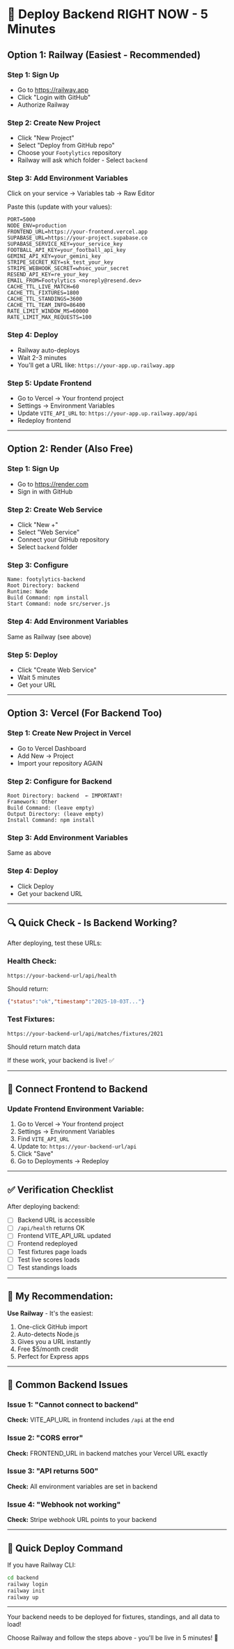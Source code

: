 # 🚀 Deploy Backend RIGHT NOW - 5 Minutes

## Option 1: Railway (Easiest - Recommended)

### Step 1: Sign Up
- Go to https://railway.app
- Click "Login with GitHub"
- Authorize Railway

### Step 2: Create New Project
- Click "New Project"
- Select "Deploy from GitHub repo"
- Choose your `Footylytics` repository
- Railway will ask which folder - Select `backend`

### Step 3: Add Environment Variables
Click on your service → Variables tab → Raw Editor

Paste this (update with your values):

```
PORT=5000
NODE_ENV=production
FRONTEND_URL=https://your-frontend.vercel.app
SUPABASE_URL=https://your-project.supabase.co
SUPABASE_SERVICE_KEY=your_service_key
FOOTBALL_API_KEY=your_football_api_key
GEMINI_API_KEY=your_gemini_key
STRIPE_SECRET_KEY=sk_test_your_key
STRIPE_WEBHOOK_SECRET=whsec_your_secret
RESEND_API_KEY=re_your_key
EMAIL_FROM=Footylytics <noreply@resend.dev>
CACHE_TTL_LIVE_MATCH=60
CACHE_TTL_FIXTURES=1800
CACHE_TTL_STANDINGS=3600
CACHE_TTL_TEAM_INFO=86400
RATE_LIMIT_WINDOW_MS=60000
RATE_LIMIT_MAX_REQUESTS=100
```

### Step 4: Deploy
- Railway auto-deploys
- Wait 2-3 minutes
- You'll get a URL like: `https://your-app.up.railway.app`

### Step 5: Update Frontend
- Go to Vercel → Your frontend project
- Settings → Environment Variables
- Update `VITE_API_URL` to: `https://your-app.up.railway.app/api`
- Redeploy frontend

---

## Option 2: Render (Also Free)

### Step 1: Sign Up
- Go to https://render.com
- Sign in with GitHub

### Step 2: Create Web Service
- Click "New +"
- Select "Web Service"
- Connect your GitHub repository
- Select `backend` folder

### Step 3: Configure
```
Name: footylytics-backend
Root Directory: backend
Runtime: Node
Build Command: npm install
Start Command: node src/server.js
```

### Step 4: Add Environment Variables
Same as Railway (see above)

### Step 5: Deploy
- Click "Create Web Service"
- Wait 5 minutes
- Get your URL

---

## Option 3: Vercel (For Backend Too)

### Step 1: Create New Project in Vercel
- Go to Vercel Dashboard
- Add New → Project
- Import your repository AGAIN

### Step 2: Configure for Backend
```
Root Directory: backend  ← IMPORTANT!
Framework: Other
Build Command: (leave empty)
Output Directory: (leave empty)
Install Command: npm install
```

### Step 3: Add Environment Variables
Same as above

### Step 4: Deploy
- Click Deploy
- Get your backend URL

---

## 🔍 Quick Check - Is Backend Working?

After deploying, test these URLs:

### Health Check:
```
https://your-backend-url/api/health
```
Should return:
```json
{"status":"ok","timestamp":"2025-10-03T..."}
```

### Test Fixtures:
```
https://your-backend-url/api/matches/fixtures/2021
```
Should return match data

If these work, your backend is live! ✅

---

## 🔗 Connect Frontend to Backend

### Update Frontend Environment Variable:

1. Go to Vercel → Your frontend project
2. Settings → Environment Variables
3. Find `VITE_API_URL`
4. Update to: `https://your-backend-url/api`
5. Click "Save"
6. Go to Deployments → Redeploy

---

## ✅ Verification Checklist

After deploying backend:

- [ ] Backend URL is accessible
- [ ] `/api/health` returns OK
- [ ] Frontend VITE_API_URL updated
- [ ] Frontend redeployed
- [ ] Test fixtures page loads
- [ ] Test live scores loads
- [ ] Test standings loads

---

## 🎯 My Recommendation:

**Use Railway** - It's the easiest:
1. One-click GitHub import
2. Auto-detects Node.js
3. Gives you a URL instantly
4. Free $5/month credit
5. Perfect for Express apps

---

## 🐛 Common Backend Issues

### Issue 1: "Cannot connect to backend"
**Check:** VITE_API_URL in frontend includes `/api` at the end

### Issue 2: "CORS error"
**Check:** FRONTEND_URL in backend matches your Vercel URL exactly

### Issue 3: "API returns 500"
**Check:** All environment variables are set in backend

### Issue 4: "Webhook not working"
**Check:** Stripe webhook URL points to your backend

---

## 🚀 Quick Deploy Command

If you have Railway CLI:
```bash
cd backend
railway login
railway init
railway up
```

---

Your backend needs to be deployed for fixtures, standings, and all data to load!

Choose Railway and follow the steps above - you'll be live in 5 minutes! 🎉
